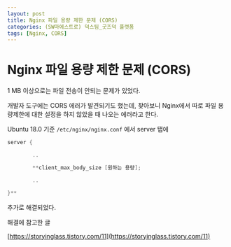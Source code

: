 ```yaml
---
layout: post
title: Nginx 파일 용량 제한 문제 (CORS)
categories: (SW마에스트로) 덕스팀_굿즈덕 플랫폼
tags: [Nginx, CORS]
---
```



# Nginx 파일 용량 제한 문제 (CORS)

1 MB 이상으로는 파일 전송이 안되는 문제가 있었다.

개발자 도구에는 CORS 에러가 발견되기도 했는데, 찾아보니 Nginx에서 따로 파일 용량제한에 대한 설정을 하지 않았을 때 나오는 에러라고 한다.

Ubuntu 18.0 기준 `/etc/nginx/nginx.conf` 에서 server 탭에 

```java
server {

		..

		**client_max_body_size [원하는 용량]; 

		..

}**
```

추가로 해결되었다.

해결에 참고한 글

[https://storyinglass.tistory.com/11](https://storyinglass.tistory.com/11)
